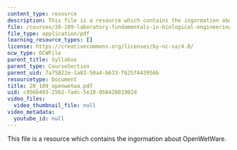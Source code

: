 ```yaml
---
content_type: resource
description: This file is a resource which contains the ingormation about OpenWetWare.
file: /courses/20-109-laboratory-fundamentals-in-biological-engineering-fall-2007/c956b49325627adc5e1005642801982d_20_109_openwetwa.pdf
file_type: application/pdf
learning_resource_types: []
license: https://creativecommons.org/licenses/by-nc-sa/4.0/
ocw_type: OCWFile
parent_title: Syllabus
parent_type: CourseSection
parent_uid: 7a75822e-1a83-50a4-b633-f6257443956b
resourcetype: Document
title: 20_109_openwetwa.pdf
uid: c956b493-2562-7adc-5e10-05642801982d
video_files:
  video_thumbnail_file: null
video_metadata:
  youtube_id: null
---
```

This file is a resource which contains the ingormation about OpenWetWare.